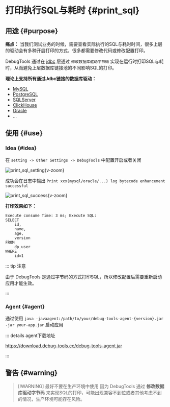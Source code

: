 # 打印执行SQL与耗时 {#print_sql}

## 用途 {#purpose}

**痛点：** 当我们测试业务的时候，需要查看实际执行的SQL与耗时时间，很多上层的驱动会有多种开启打印的方式，很多都需要修改代码或修改配置打印。

DebugTools 通过在 [jdbc](https://www.oracle.com/database/technologies/appdev/jdbc.html) 层通过 `修改数据库驱动字节码` 实现在运行时打印SQL与耗时，从而避免上层数据库链接池的不同影响SQL的打印。

**理论上支持所有通过Jdbc链接的数据库驱动：**

- [MySQL](https://www.mysql.com/)
- [PostgreSQL](https://www.postgresql.org/)
- [SQLServer](https://www.microsoft.com/en-us/sql-server/)
- [ClickHouse](https://clickhouse.com/)
- [Oracle](https://www.oracle.com/database/technologies/)
- ...

## 使用 {#use}

### Idea {#idea}

在 `setting -> Other Settings -> DebugTools` 中配置开启或者关闭

![print_sql_setting](/images/print_sql_setting.png){v-zoom}

成功会在日志中输出 `Print xxx(mysql/oracle/...) log bytecode enhancement successful`

![print_sql_success](/images/print_sql_success.png){v-zoom}

**打印效果如下：**

```text
Execute consume Time: 3 ms; Execute SQL: 
SELECT
    id,
    name,
    age,
    version 
FROM
    dp_user 
WHERE
    id=1
```

::: tip 注意

由于 DebugTools 是通过字节码的方式打印SQL，所以修改配置后需要重新启动应用才能生效。

:::

### Agent {#agent}

通过使用 `java -javaagent:/path/to/your/debug-tools-agent-{version}.jar -jar your-app.jar` 启动应用

::: details agent下载地址

https://download.debug-tools.cc/debug-tools-agent.jar

:::


## 警告 {#warning}

> [!WARNING] 最好不要在生产环境中使用
> 因为 DebugTools 通过 **修改数据库驱动字节码** 来实现SQL的打印，可能出现兼容不到位或者其他考虑不到的情况，生产环境可能存在风险。
